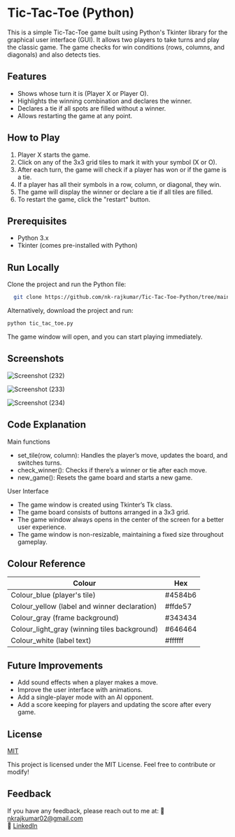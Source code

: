 
# Tic-Tac-Toe (Python)

This is a simple Tic-Tac-Toe game built using Python's Tkinter library for the graphical user interface (GUI). It allows two players to take turns and play the classic game. The game checks for win conditions (rows, columns, and diagonals) and also detects ties.

## Features

- Shows whose turn it is (Player X or Player O).
- Highlights the winning combination and declares the winner.
- Declares a tie if all spots are filled without a winner.
- Allows restarting the game at any point.



## How to Play
1. Player X starts the game.
2. Click on any of the 3x3 grid tiles to mark it with your symbol (X or O).
3. After each turn, the game will check if a player has won or if the game is a tie.
4. If a player has all their symbols in a row, column, or diagonal, they win.
5. The game will display the winner or declare a tie if all tiles are filled.
6. To restart the game, click the "restart" button.

## Prerequisites
- Python 3.x
- Tkinter (comes pre-installed with Python)

## Run Locally

Clone the project and run the Python file:

```bash
  git clone https://github.com/nk-rajkumar/Tic-Tac-Toe-Python/tree/main
```
Alternatively, download the project and run:

```bash 
python tic_tac_toe.py
```

The game window will open, and you can start playing immediately.


## Screenshots

![Screenshot (232)](https://github.com/user-attachments/assets/58d50581-1e07-4a4a-9dbd-960fbfb55d05)

![Screenshot (233)](https://github.com/user-attachments/assets/e724b0bc-bf8b-4e69-85b9-c363271e2f75)

![Screenshot (234)](https://github.com/user-attachments/assets/6a9bc2e8-8ab9-4d7a-bff1-e176128848f2)



## Code Explanation

Main functions

- set_tile(row, column): Handles the player’s move, updates the board, and switches turns.
- check_winner(): Checks if there’s a winner or tie after each move.
- new_game(): Resets the game board and starts a new game.


User Interface

- The game window is created using Tkinter’s Tk class.
- The game board consists of buttons arranged in a 3x3 grid.
- The game window always opens in the center of the screen for a better user experience.
- The game window is non-resizable, maintaining a fixed size throughout gameplay.

## Colour Reference

| Colour             | Hex                                                                |
| ----------------- | ------------------------------------------------------------------ |
| Colour_blue (player's tile) | #4584b6 |
| Colour_yellow (label and winner declaration) | #ffde57 |
| Colour_gray (frame background) | #343434 |
| Colour_light_gray (winning tiles background) | #646464 |
| Colour_white (label text) | #ffffff |

## Future Improvements

- Add sound effects when a player makes a move.
- Improve the user interface with animations.
- Add a single-player mode with an AI opponent.
- Add a score keeping for players and updating the score after every game.

## License

[MIT](https://choosealicense.com/licenses/mit/)

This project is licensed under the MIT License. Feel free to contribute or modify!

## Feedback

If you have any feedback, please reach out to me at:
📧 nkrajkumar02@gmail.com  
🔗 [LinkedIn](https://www.linkedin.com/in/rajkumar-k-747984257/)
